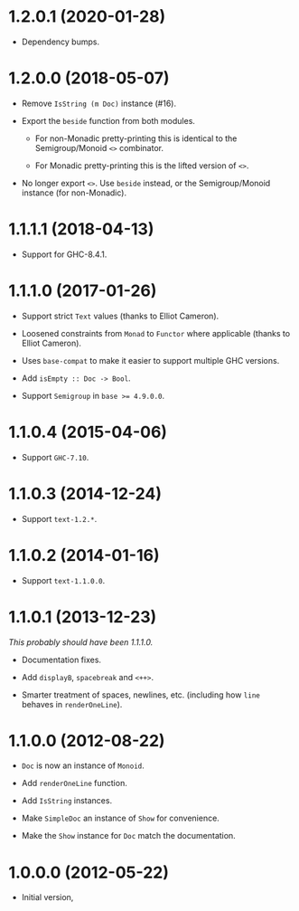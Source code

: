 1.2.0.1 (2020-01-28)
====================

* Dependency bumps.

1.2.0.0 (2018-05-07)
====================

* Remove `IsString (m Doc)` instance (#16).

* Export the `beside` function from both modules.

    - For non-Monadic pretty-printing this is identical to the
      Semigroup/Monoid `<>` combinator.

    - For Monadic pretty-printing this is the lifted version of `<>`.

* No longer export `<>`.  Use `beside` instead, or the
  Semigroup/Monoid instance (for non-Monadic).

1.1.1.1 (2018-04-13)
====================

* Support for GHC-8.4.1.

1.1.1.0 (2017-01-26)
====================

* Support strict `Text` values (thanks to Elliot Cameron).

* Loosened constraints from `Monad` to `Functor` where applicable
  (thanks to Elliot Cameron).

* Uses `base-compat` to make it easier to support multiple GHC
  versions.

* Add `isEmpty :: Doc -> Bool`.

* Support `Semigroup` in `base >= 4.9.0.0`.

1.1.0.4 (2015-04-06)
====================

* Support `GHC-7.10`.

1.1.0.3 (2014-12-24)
====================

* Support `text-1.2.*`.

1.1.0.2 (2014-01-16)
====================

* Support `text-1.1.0.0`.

1.1.0.1 (2013-12-23)
====================

_This probably should have been 1.1.1.0._

* Documentation fixes.

* Add `displayB`, `spacebreak` and `<++>`.

* Smarter treatment of spaces, newlines, etc. (including how `line`
  behaves in `renderOneLine`).

1.1.0.0 (2012-08-22)
====================

* `Doc` is now an instance of `Monoid`.

* Add `renderOneLine` function.

* Add `IsString` instances.

* Make `SimpleDoc` an instance of `Show` for convenience.

* Make the `Show` instance for `Doc` match the documentation.

1.0.0.0 (2012-05-22)
====================

* Initial version,
